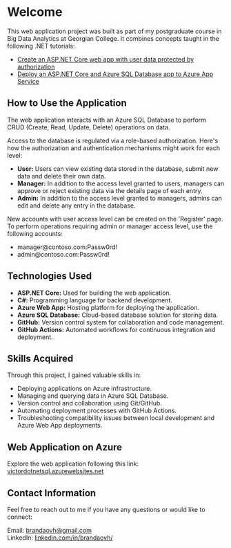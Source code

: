 <h1>Welcome</h1>
<p>This web application project was built as part of my postgraduate course in Big Data Analytics at Georgian College. It combines concepts taught in the following .NET tutorials:</p>
<ul>
    <li><a target="_blank" rel="noopener noreferrer" href="https://learn.microsoft.com/en-us/aspnet/core/security/authorization/secure-data?view=aspnetcore-8.0">Create an ASP.NET Core web app with user data protected by authorization</a></li>
    <li><a target="_blank" rel="noopener noreferrer" href="https://learn.microsoft.com/en-us/azure/app-service/tutorial-dotnetcore-sqldb-app">Deploy an ASP.NET Core and Azure SQL Database app to Azure App Service</a></li>
</ul>
<h2>How to Use the Application</h2>
<p>The web application interacts with an Azure SQL Database to perform CRUD (Create, Read, Update, Delete) operations on data.</p>
<p>Access to the database is regulated via a role-based authorization. Here's how the authorization and authentication mechanisms might work for each level:</p>
<ul>
    <li><strong>User:</strong> Users can view existing data stored in the database, submit new data and delete their own data.</li>
    <li><strong>Manager:</strong> In addition to the access level granted to users, managers can approve or reject existing data via the details page of each entry.</li>
    <li><strong>Admin:</strong> In addition to the access level granted to managers, admins can edit and delete any entry in the database.</li>
</ul>
<p>New accounts with user access level can be created on the 'Register' page. To perform operations requiring admin or manager access level, use the following accounts:</p>
<ul>
    <li>manager@contoso.com:Passw0rd!</li>
    <li>admin@contoso.com:Passw0rd!</li>
</ul>
<h2>Technologies Used</h2>
<ul>
    <li><strong>ASP.NET Core:</strong> Used for building the web application.</li>
    <li><strong>C#:</strong> Programming language for backend development.</li>
    <li><strong>Azure Web App:</strong> Hosting platform for deploying the application.</li>
    <li><strong>Azure SQL Database:</strong> Cloud-based database solution for storing data.</li>
    <li><strong>GitHub:</strong> Version control system for collaboration and code management.</li>
    <li><strong>GitHub Actions:</strong> Automated workflows for continuous integration and deployment.</li>
</ul>
<h2>Skills Acquired</h2>
<p>Through this project, I gained valuable skills in:</p>
<ul>
    <li>Deploying applications on Azure infrastructure.</li>
    <li>Managing and querying data in Azure SQL Database.</li>
    <li>Version control and collaboration using Git/GitHub.</li>
    <li>Automating deployment processes with GitHub Actions.</li>
    <li>Troubleshooting compatibility issues between local development and Azure Web App deployments.</li>
</ul>
<h2>Web Application on Azure</h2>
<p>Explore the web application following this link:<br><a target="_blank" rel="noopener noreferrer" href="https://victordotnetsql.azurewebsites.net">victordotnetsql.azurewebsites.net</a></p></p>
<h2>Contact Information</h2>
<p>Feel free to reach out to me if you have any questions or would like to connect:</p>
<p>Email: <a href="mailto:brandaovh@gmail.com">brandaovh@gmail.com</a><br>LinkedIn: <a target="_blank" rel="noopener noreferrer" href="https://www.linkedin.com/in/brandaovh/">linkedin.com/in/brandaovh/</a></p>
